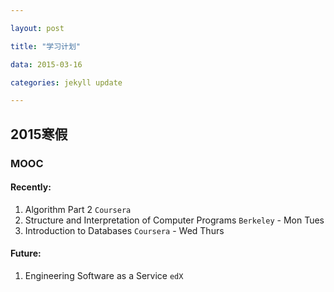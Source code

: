 ```yaml
---

layout: post

title: "学习计划"

data: 2015-03-16

categories: jekyll update

---
```


## 2015寒假

### MOOC

#### Recently:

1. Algorithm Part 2  `Coursera`
2. Structure and Interpretation of Computer Programs `Berkeley` - Mon Tues
3. Introduction to Databases  `Coursera` - Wed Thurs
#### Future:

1. Engineering Software as a Service `edX`

